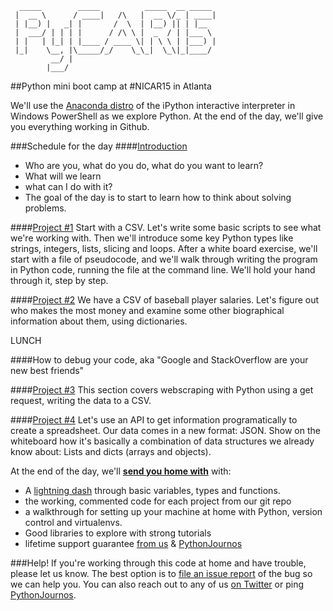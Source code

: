 ```
  _____        _____          _____  __ _____ 
 |  __ \      / ____|   /\   |  __ \/_ | ____|
 | |__) |   _| |       /  \  | |__) || | |__  
 |  ___/ | | | |      / /\ \ |  _  / | |___ \ 
 | |   | |_| | |____ / ____ \| | \ \ | |___) |
 |_|    \__, |\_____/_/    \_\_|  \_\|_|____/ 
         __/ |                                
        |___/                                                         
```
##Python mini boot camp at #NICAR15 in Atlanta

We'll use the [Anaconda distro](http://docs.continuum.io/anaconda/pkgs.html) of the iPython interactive interpreter in Windows PowerShell as we explore Python. At the end of the day, we'll give you everything working in Github.

###Schedule for the day
####[Introduction](http://bit.ly/intropycar14)

* Who are you, what do you do, what do you want to learn?
* What will we learn
* what can I do with it?
* The goal of the day is to start to learn how to think about solving problems.

####[Project #1](https://github.com/ireapps/pycar/tree/master/project1)
Start with a CSV. Let's write some basic scripts to see what we're working with. Then we'll introduce some key Python types like strings, integers, lists, slicing and loops.
After a white board exercise, we'll start with a file of pseudocode, and we'll walk through writing the program in Python code, running the file at the command line.
We'll hold your hand through it, step by step.

####[Project #2](https://github.com/ireapps/pycar/tree/master/project2)
We have a CSV of baseball player salaries. Let's figure out who makes the most money and examine some other biographical information about them, using dictionaries.

LUNCH

####How to debug your code, aka "Google and StackOverflow are your new best friends"

####[Project #3](https://github.com/ireapps/pycar/tree/master/project3)
This section covers webscraping with Python using a get request, writing the data to a CSV.

####[Project #4](https://github.com/ireapps/pycar/tree/master/project4)
Let's use an API to get information programatically to create a spreadsheet. Our data comes in a new format: JSON. Show on the whiteboard how it's basically a combination of data structures we already know about: Lists and dicts (arrays and objects).


At the end of the day, we'll __[send you home with](takehome/README.md)__ with:

* A [lightning dash](https://www.wakari.io/sharing/bundle/tommeagher/PyCAR_basics) through basic variables, types and functions.
* the working, commented code for each project from our git repo
* a walkthrough for setting up your machine at home with Python, version control and virtualenvs.
* Good libraries to explore with strong tutorials
* lifetime support guarantee [from us](CONTRIBUTORS.md) & [PythonJournos](https://groups.google.com/forum/#!forum/PythonJournos)


###Help!
If you're working through this code at home and have trouble, please let us know.
The best option is to [file an issue report](https://github.com/ireapps/pycar/issues?q=is%3Aopen+is%3Aissue) of the bug so we can help you.
You can also reach out to any of us [on Twitter](https://github.com/tommeagher/pycar14/blob/master/CONTRIBUTORS.md) or ping [PythonJournos](https://groups.google.com/forum/#!forum/PythonJournos).
